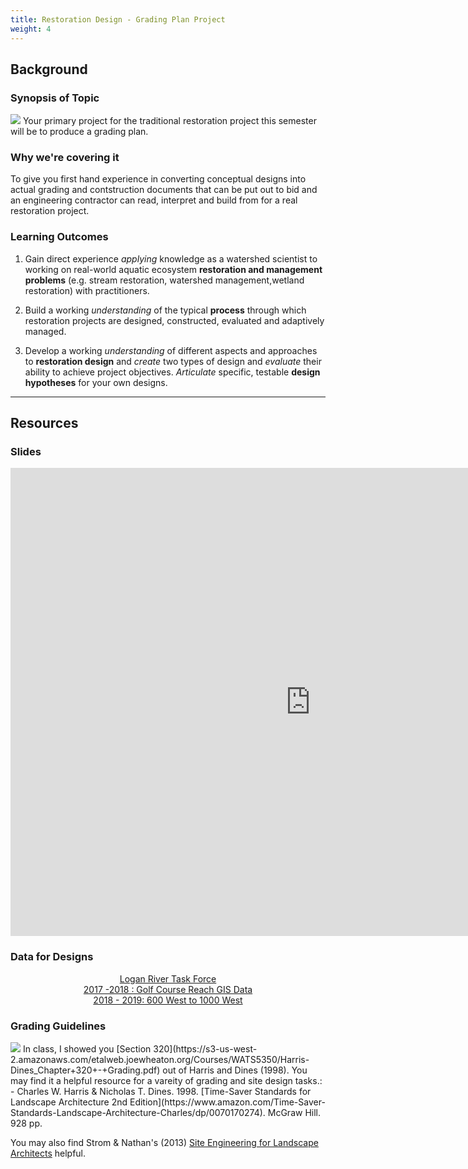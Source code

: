 ```yaml
---
title: Restoration Design - Grading Plan Project
weight: 4
---
```


## Background

### Synopsis of Topic

[<img class="float-right" src="{{ site.baseurl }}/assets/images/eg/17_Grading+Plan.png">](https://www.wetlands.com/technology/) Your primary project for the traditional restoration project  this semester will be to produce a grading plan.

### Why we're covering it

To give you first hand experience in converting conceptual designs into actual grading and contstruction documents that can be put out to bid and an engineering contractor can read, interpret and build from for a real restoration project.

### Learning Outcomes



1. Gain direct experience *applying* knowledge as a watershed scientist to working on real-world aquatic ecosystem **restoration and management problems** (e.g. stream restoration, watershed management,wetland restoration) with practitioners. 

2. Build a working *understanding* of the typical **process** through which restoration projects are designed, constructed, evaluated and adaptively managed. 

3. Develop a working *understanding* of different aspects and approaches to **restoration design** and *create* two types of design and *evaluate* their ability to achieve project objectives. *Articulate* specific, testable **design hypotheses** for your own designs.

   

------

## Resources



### Slides

<div class="responsive-embed">
<iframe src="https://docs.google.com/presentation/d/e/2PACX-1vTX329Zg0Pl9p9ceaaCkeQlWTwKC1F13Rg4D0aW6i7mm9wlZO6YRElO1kUFl3H1pItj1p5u8n7FL_DJ/embed?start=false&loop=false&delayms=3000" frameborder="0" width="960" height="749" allowfullscreen="true" mozallowfullscreen="true" webkitallowfullscreen="true"></iframe>
</div>

### Data for Designs

<div class="row small-up-2 medium-up-2 large-up-3" align="center">
  <div class="column column-block">
	<a class="button" href="{{ site.baseurl }}/Course_Topics/WATS_5340/Project/Logan"><i class="fa fa-users" aria-hidden="true"></i> Logan River Task Force</a>
  </div>
  <div class="column column-block">
	<a class="button" href="{{ site.baseurl }}/Course_Topics/WATS_5340/Project/2017"><i class="fa fa-files-o" aria-hidden="true"></i> 2017 -2018 : Golf Course Reach GIS Data</a>
 </div>
 <div class="column column-block">
		<a class="button" href="{{ site.baseurl }}/Course_Topics/WATS_5340/Project/2018"><i class="fa fa-files-o" aria-hidden="true"></i> 2018 - 2019: 600 West to 1000 West </a>
  </div>


</div>


### Grading Guidelines

<img class="float-right" src="{{ site.baseurl }}/assets/images/LS_TimeSaver.png"> 
In class, I showed you [Section 320](https://s3-us-west-2.amazonaws.com/etalweb.joewheaton.org/Courses/WATS5350/Harris-Dines_Chapter+320+-+Grading.pdf)  out of Harris and Dines (1998). You may find it a helpful resource for a vareity of grading and site design tasks.:
- Charles W. Harris & Nicholas T. Dines. 1998.  [Time-Saver Standards for Landscape Architecture 2nd Edition](https://www.amazon.com/Time-Saver-Standards-Landscape-Architecture-Charles/dp/0070170274). McGraw Hill. 928 pp.

You may also find Strom & Nathan's (2013) [Site Engineering for Landscape Architects](https://www.amazon.com/Engineering-Landscape-Architects-Steven-Strom/dp/1118090861) helpful.









